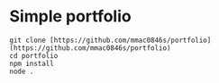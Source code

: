 <h1>Simple portfolio</h1>

```console
git clone [https://github.com/mmac0846s/portfolio](https://github.com/mmac0846s/portfolio)
cd portfolio
npm install
node .
